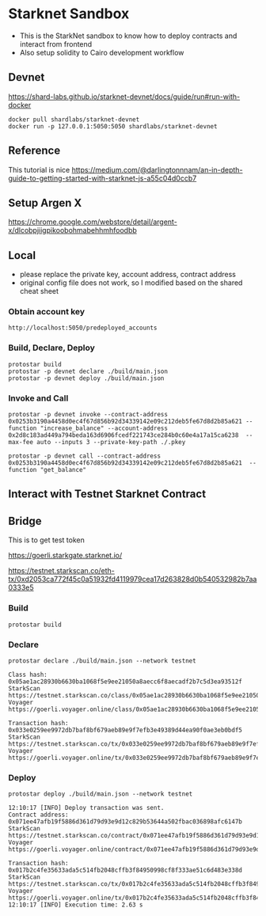 # Starknet Sandbox

- This is the StarkNet sandbox to know how to deploy contracts and interact from frontend
- Also setup solidity to Cairo development workflow

## Devnet

https://shard-labs.github.io/starknet-devnet/docs/guide/run#run-with-docker

```
docker pull shardlabs/starknet-devnet
docker run -p 127.0.0.1:5050:5050 shardlabs/starknet-devnet
```

## Reference

This tutorial is nice
https://medium.com/@darlingtonnnam/an-in-depth-guide-to-getting-started-with-starknet-js-a55c04d0ccb7

## Setup Argen X

https://chrome.google.com/webstore/detail/argent-x/dlcobpjiigpikoobohmabehhmhfoodbb

## Local

- please replace the private key, account address, contract address
- original config file does not work, so I modified based on the shared cheat sheet

### Obtain account key

```
http://localhost:5050/predeployed_accounts
```

### Build, Declare, Deploy

```
protostar build
protostar -p devnet declare ./build/main.json
protostar -p devnet deploy ./build/main.json
```

### Invoke and Call

```
protostar -p devnet invoke --contract-address 0x0253b3190a4458d0ec4f67d856b92d34339142e09c212deb5fe67d8d2b85a621 --function "increase_balance" --account-address 0x2d8c183ad449a794beda163d6906fcedf221743ce284b0c60e4a17a15ca6238  --max-fee auto --inputs 3 --private-key-path ./.pkey
```

```
protostar -p devnet call --contract-address 0x0253b3190a4458d0ec4f67d856b92d34339142e09c212deb5fe67d8d2b85a621  --function "get_balance"
```

## Interact with Testnet Starknet Contract

## Bridge

This is to get test token

https://goerli.starkgate.starknet.io/

https://testnet.starkscan.co/eth-tx/0xd2053ca772f45c0a51932fd4119979cea17d263828d0b540532982b7aa0333e5

### Build

```
protostar build
```

### Declare

```
protostar declare ./build/main.json --network testnet
```

```
Class hash: 0x05ae1ac28930b6630ba1068f5e9ee21050a8aecc6f8aecadf2b7c5d3ea93512f
StarkScan https://testnet.starkscan.co/class/0x05ae1ac28930b6630ba1068f5e9ee21050a8aecc6f8aecadf2b7c5d3ea93512f
Voyager   https://goerli.voyager.online/class/0x05ae1ac28930b6630ba1068f5e9ee21050a8aecc6f8aecadf2b7c5d3ea93512f

Transaction hash: 0x033e0259ee9972db7baf8bf679aeb89e9f7efb3e49389d44ea90f0ae3eb0bdf5
StarkScan https://testnet.starkscan.co/tx/0x033e0259ee9972db7baf8bf679aeb89e9f7efb3e49389d44ea90f0ae3eb0bdf5
Voyager   https://goerli.voyager.online/tx/0x033e0259ee9972db7baf8bf679aeb89e9f7efb3e49389d44ea90f0ae3eb0bdf5
```

### Deploy

```
protostar deploy ./build/main.json --network testnet
```

```
12:10:17 [INFO] Deploy transaction was sent.
Contract address: 0x071ee47afb19f5886d361d79d93e9d12c829b53644a502fbac036898afc6147b
StarkScan https://testnet.starkscan.co/contract/0x071ee47afb19f5886d361d79d93e9d12c829b53644a502fbac036898afc6147b
Voyager   https://goerli.voyager.online/contract/0x071ee47afb19f5886d361d79d93e9d12c829b53644a502fbac036898afc6147b

Transaction hash: 0x017b2c4fe35633ada5c514fb2048cffb3f84950998cf8f333ae51c6d483e338d
StarkScan https://testnet.starkscan.co/tx/0x017b2c4fe35633ada5c514fb2048cffb3f84950998cf8f333ae51c6d483e338d
Voyager   https://goerli.voyager.online/tx/0x017b2c4fe35633ada5c514fb2048cffb3f84950998cf8f333ae51c6d483e338d
12:10:17 [INFO] Execution time: 2.63 s
```
